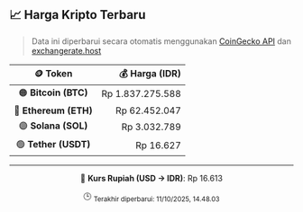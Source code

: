 

<!-- HARGA_KRIPTO -->
## 📈 Harga Kripto Terbaru

> Data ini diperbarui secara otomatis menggunakan [CoinGecko API](https://www.coingecko.com/) dan [exchangerate.host](https://exchangerate.host/)

<div align="center">

| 🪙 Token | 💰 Harga (IDR) |
|:------:|---------------:|
| 🟠 **Bitcoin (BTC)**   | Rp 1.837.275.588 |
| 🔵 **Ethereum (ETH)**  | Rp 62.452.047 |
| 🟣 **Solana (SOL)**    | Rp 3.032.789 |
| 🟢 **Tether (USDT)**   | Rp 16.627 |

---

💱 **Kurs Rupiah (USD → IDR)**: Rp 16.613

🕒 <sub>Terakhir diperbarui: 11/10/2025, 14.48.03</sub>

</div>
<!-- /HARGA_KRIPTO -->